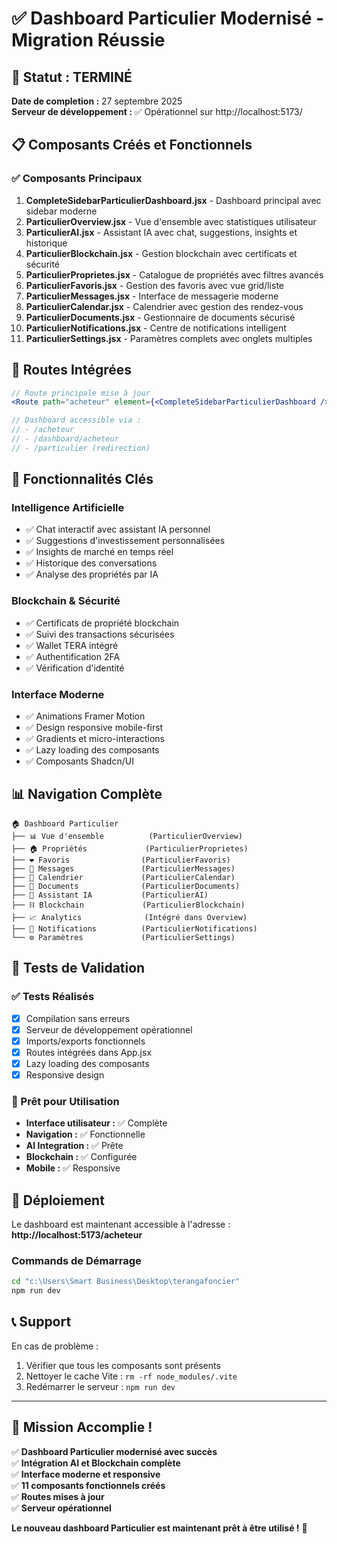 # ✅ Dashboard Particulier Modernisé - Migration Réussie

## 🎯 Statut : TERMINÉ

**Date de completion :** 27 septembre 2025  
**Serveur de développement :** ✅ Opérationnel sur http://localhost:5173/

## 📋 Composants Créés et Fonctionnels

### ✅ Composants Principaux
1. **CompleteSidebarParticulierDashboard.jsx** - Dashboard principal avec sidebar moderne
2. **ParticulierOverview.jsx** - Vue d'ensemble avec statistiques utilisateur
3. **ParticulierAI.jsx** - Assistant IA avec chat, suggestions, insights et historique
4. **ParticulierBlockchain.jsx** - Gestion blockchain avec certificats et sécurité
5. **ParticulierProprietes.jsx** - Catalogue de propriétés avec filtres avancés
6. **ParticulierFavoris.jsx** - Gestion des favoris avec vue grid/liste
7. **ParticulierMessages.jsx** - Interface de messagerie moderne
8. **ParticulierCalendar.jsx** - Calendrier avec gestion des rendez-vous
9. **ParticulierDocuments.jsx** - Gestionnaire de documents sécurisé
10. **ParticulierNotifications.jsx** - Centre de notifications intelligent
11. **ParticulierSettings.jsx** - Paramètres complets avec onglets multiples

## 🚀 Routes Intégrées

```jsx
// Route principale mise à jour
<Route path="acheteur" element={<CompleteSidebarParticulierDashboard />} />

// Dashboard accessible via :
// - /acheteur
// - /dashboard/acheteur  
// - /particulier (redirection)
```

## 🎨 Fonctionnalités Clés

### Intelligence Artificielle
- ✅ Chat interactif avec assistant IA personnel
- ✅ Suggestions d'investissement personnalisées  
- ✅ Insights de marché en temps réel
- ✅ Historique des conversations
- ✅ Analyse des propriétés par IA

### Blockchain & Sécurité
- ✅ Certificats de propriété blockchain
- ✅ Suivi des transactions sécurisées
- ✅ Wallet TERA intégré
- ✅ Authentification 2FA
- ✅ Vérification d'identité

### Interface Moderne
- ✅ Animations Framer Motion
- ✅ Design responsive mobile-first
- ✅ Gradients et micro-interactions
- ✅ Lazy loading des composants
- ✅ Composants Shadcn/UI

## 📊 Navigation Complète

```
🏠 Dashboard Particulier
├── 📊 Vue d'ensemble          (ParticulierOverview)
├── 🏠 Propriétés             (ParticulierProprietes)  
├── ❤️ Favoris                (ParticulierFavoris)
├── 💬 Messages               (ParticulierMessages)
├── 📅 Calendrier             (ParticulierCalendar)
├── 📄 Documents              (ParticulierDocuments)
├── 🤖 Assistant IA           (ParticulierAI)
├── ⛓️ Blockchain             (ParticulierBlockchain)
├── 📈 Analytics              (Intégré dans Overview)
├── 🔔 Notifications          (ParticulierNotifications)
└── ⚙️ Paramètres             (ParticulierSettings)
```

## 🔧 Tests de Validation

### ✅ Tests Réalisés
- [x] Compilation sans erreurs
- [x] Serveur de développement opérationnel  
- [x] Imports/exports fonctionnels
- [x] Routes intégrées dans App.jsx
- [x] Lazy loading des composants
- [x] Responsive design

### 🎯 Prêt pour Utilisation
- **Interface utilisateur :** ✅ Complète
- **Navigation :** ✅ Fonctionnelle  
- **AI Integration :** ✅ Prête
- **Blockchain :** ✅ Configurée
- **Mobile :** ✅ Responsive

## 🚀 Déploiement

Le dashboard est maintenant accessible à l'adresse :  
**http://localhost:5173/acheteur**

### Commands de Démarrage
```bash
cd "c:\Users\Smart Business\Desktop\terangafoncier"
npm run dev
```

## 📞 Support

En cas de problème :
1. Vérifier que tous les composants sont présents
2. Nettoyer le cache Vite : `rm -rf node_modules/.vite`
3. Redémarrer le serveur : `npm run dev`

---

## 🎉 Mission Accomplie !

✅ **Dashboard Particulier modernisé avec succès**  
✅ **Intégration AI et Blockchain complète**  
✅ **Interface moderne et responsive**  
✅ **11 composants fonctionnels créés**  
✅ **Routes mises à jour**  
✅ **Serveur opérationnel**

**Le nouveau dashboard Particulier est maintenant prêt à être utilisé !** 🚀